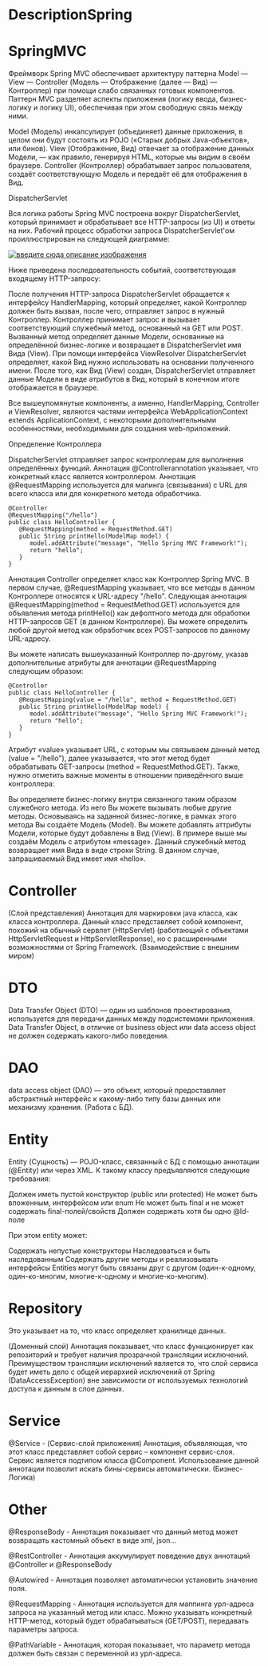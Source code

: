 # DescriptionSpring

# SpringMVC

Фреймворк Spring MVC обеспечивает архитектуру паттерна Model — View — Controller (Модель — Отображение (далее — Вид) — Контроллер) при помощи слабо связанных готовых компонентов. Паттерн MVC разделяет аспекты приложения (логику ввода, бизнес-логику и логику UI), обеспечивая при этом свободную связь между ними.

Model (Модель) инкапсулирует (объединяет) данные приложения, в целом они будут состоять из POJO («Старых добрых Java-объектов», или бинов).
View (Отображение, Вид) отвечает за отображение данных Модели, — как правило, генерируя HTML, которые мы видим в своём браузере.
Controller (Контроллер) обрабатывает запрос пользователя, создаёт соответствующую Модель и передаёт её для отображения в Вид.

DispatcherServlet

Вся логика работы Spring MVC построена вокруг DispatcherServlet, который принимает и обрабатывает все HTTP-запросы (из UI) и ответы на них. Рабочий процесс обработки запроса DispatcherServlet'ом проиллюстрирован на следующей диаграмме:


[![введите сюда описание изображения][1]][1]


  [1]: https://i.stack.imgur.com/rCKtx.png
  
  

Ниже приведена последовательность событий, соответствующая входящему HTTP-запросу:

После получения HTTP-запроса DispatcherServlet обращается к интерфейсу HandlerMapping, который определяет, какой Контроллер должен быть вызван, после чего, отправляет запрос в нужный Контроллер.
Контроллер принимает запрос и вызывает соответствующий служебный метод, основанный на GET или POST. Вызванный метод определяет данные Модели, основанные на определённой бизнес-логике и возвращает в DispatcherServlet имя Вида (View).
При помощи интерфейса ViewResolver DispatcherServlet определяет, какой Вид нужно использовать на основании полученного имени.
После того, как Вид (View) создан, DispatcherServlet отправляет данные Модели в виде атрибутов в Вид, который в конечном итоге отображается в браузере.

Все вышеупомянутые компоненты, а именно, HandlerMapping, Controller и ViewResolver, являются частями интерфейса WebApplicationContext extends ApplicationContext, с некоторыми дополнительными особенностями, необходимыми для создания web-приложений.

Определение Контроллера

DispatcherServlet отправляет запрос контроллерам для выполнения определённых функций. Аннотация @Controllerannotation указывает, что конкретный класс является контроллером. Аннотация @RequestMapping используется для мапинга (связывания) с URL для всего класса или для конкретного метода обработчика.

    @Controller
    @RequestMapping("/hello")
    public class HelloController { 
       @RequestMapping(method = RequestMethod.GET)
       public String printHello(ModelMap model) {
          model.addAttribute("message", "Hello Spring MVC Framework!");
          return "hello";
       }
    }
    
   Аннотация Controller определяет класс как Контроллер Spring MVC. В первом случае, @RequestMapping указывает, что все методы в данном Контроллере относятся к URL-адресу "/hello". Следующая аннотация @RequestMapping(method = RequestMethod.GET) используется для объявления метода printHello() как дефолтного метода для обработки HTTP-запросов GET (в данном Контроллере). Вы можете определить любой другой метод как обработчик всех POST-запросов по данному URL-адресу.

Вы можете написать вышеуказанный Контроллер по-другому, указав дополнительные атрибуты для аннотации @RequestMapping следующим образом:

    @Controller
    public class HelloController {
       @RequestMapping(value = "/hello", method = RequestMethod.GET)
       public String printHello(ModelMap model) {
          model.addAttribute("message", "Hello Spring MVC Framework!");
          return "hello";
       }
    }
    
Атрибут «value» указывает URL, с которым мы связываем данный метод (value = "/hello"), далее указывается, что этот метод будет обрабатывать GET-запросы (method = RequestMethod.GET). Также, нужно отметить важные моменты в отношении приведённого выше контроллера:

Вы определяете бизнес-логику внутри связанного таким образом служебного метода. Из него Вы можете вызывать любые другие методы.
Основываясь на заданной бизнес-логике, в рамках этого метода Вы создаёте Модель (Model). Вы можете добавлять аттрибуты Модели, которые будут добавлены в Вид (View). В примере выше мы создаём Модель с атрибутом «message».
Данный служебный метод возвращает имя Вида в виде строки String. В данном случае, запрашиваемый Вид имеет имя «hello».

# Controller 
(Слой представления) Аннотация для маркировки java класса, как класса контроллера. Данный класс представляет собой компонент, похожий на обычный сервлет (HttpServlet) (работающий с объектами HttpServletRequest и HttpServletResponse), но с расширенными возможностями от Spring Framework. (Взаимодействие с внешним миром)

# DTO

Data Transfer Object (DTO) — один из шаблонов проектирования, используется для передачи данных между подсистемами приложения. Data Transfer Object, в отличие от business object или data access object не должен содержать какого-либо поведения.

# DAO

data access object (DAO) — это объект, который предоставляет абстрактный интерфейс к какому-либо типу базы данных или механизму хранения. (Работа с БД).

# Entity

Entity (Сущность) — POJO-класс, связанный с БД с помощью аннотации (@Entity) или через XML. К такому классу предъявляются следующие требования:

Должен иметь пустой конструктор (public или protected)
Не может быть вложенным, интерфейсом или enum
Не может быть final и не может содержать final-полей/свойств
Должен содержать хотя бы одно @Id-поле

При этом entity может:

Содержать непустые конструкторы
Наследоваться и быть наследованным
Содержать другие методы и реализовывать интерфейсы
Entities могут быть связаны друг с другом (один-к-одному, один-ко-многим, многие-к-одному и многие-ко-многим).

# Repository
Это указывает на то, что класс определяет хранилище данных.

(Доменный слой) Аннотация показывает, что класс функционирует как репозиторий и требует наличия прозрачной трансляции исключений. Преимуществом трансляции исключений является то, что слой сервиса будет иметь дело с общей иерархией исключений от Spring (DataAccessException) вне зависимости от используемых технологий доступа к данным в слое данных.

# Service 

@Service - (Сервис-слой приложения) Аннотация, объявляющая, что этот класс представляет собой сервис – компонент сервис-слоя.
Сервис является подтипом класса @Component. Использование данной аннотации позволит искать бины-сервисы автоматически. (Бизнес-Логика)

# Other

@ResponseBody - Аннотация показывает что данный метод может возвращать кастомный объект в виде xml, json...

@RestController - Аннотация аккумулирует поведение двух аннотаций @Controller и @ResponseBody

@Autowired - Аннотация позволяет автоматически установить значение поля.

@RequestMapping - Аннотация используется для маппинга урл-адреса запроса на указанный метод или класс. Можно указывать конкретный HTTP-метод, который будет обрабатываться (GET/POST), передавать параметры запроса.

@PathVariable - Аннотация, которая показывает, что параметр метода должен быть связан с переменной из урл-адреса.

